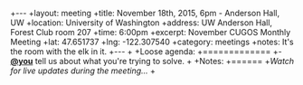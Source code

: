 +---
+layout: meeting
+title: November 18th, 2015, 6pm - Anderson Hall, UW
+location: University of Washington
+address: UW Anderson Hall, Forest Club room 207
+time: 6:00pm
+excerpt: November CUGOS Monthly Meeting
+lat: 47.651737
+lng: -122.307540
+category: meetings
+notes: It's the room with the elk in it.
+---
+
+Loose agenda:
+=============
+- **[@you](http://cugos.org/people/)** tell us about what you're trying to solve.
+
+Notes:
+======
+*Watch for live updates during the meeting...*
+
